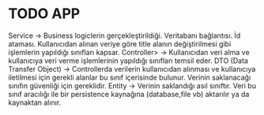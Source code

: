 # TODO APP

Service -> Business logiclerin gerçekleştirildiği. Veritabanı bağlantısı. İd ataması. Kullanıcıdan alınan veriye göre title alanın değiştirilmesi gibi işlemlerin yapıldığı sınıfları kapsar.
Controller> -> Kullanıcıdan veri alma ve kullanıcıya veri verme işlemlerinin yapıldığı sınıfları temsil eder.
DTO (Data Transfer Object) -> Controllerda verilerin kullanıcıdan alınması ve kullanıcıya iletilmesi için gerekli alanlar bu sınıf içerisinde bulunur. Verinin saklanacağı sınıfın güvenliği için gereklidir.
Entity -> Verinin saklandığı asıl sınıftır. Veri bu sınıf aracılığı ile bir persistence kaynağına (database,file vb) aktarılır ya da kaynaktan alınır.
